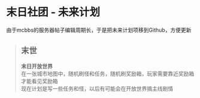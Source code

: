 # 末日社团 - 未来计划

由于mcbbs的服务器帖子编辑周期长，于是把未来计划项移到Github，方便更新

> ## 末世  
> **末日开放世界**  
> 在一张城市地图中，随机刷怪和任务，随机刷奖励箱，玩家需要靠近奖励箱才能看见奖励箱  
> 现在计划是写一些任务和怪，以后有可能会在开放世界搞主线剧情
